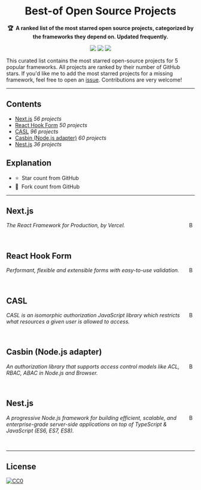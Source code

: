 <!-- markdownlint-disable -->
<h1 align="center">
    Best-of Open Source Projects
    <br>
</h1>

<p align="center">
    <strong>🏆&nbsp; A ranked list of the most starred open source projects, categorized by the frameworks they depend on. Updated frequently.</strong>
</p>

<p align="center">
    <a href="#Contents" title="Project Count"><img src="https://img.shields.io/badge/projects-900-blue.svg?color=5ac4bf"></a>
    <a href="#Contribution" title="Contributions are welcome"><img src="https://img.shields.io/badge/contributions-welcome-green.svg"></a>
    <a href="https://github.com/nicohaenggi/best-of-open-source-projects/releases" title="Best-of Updates"><img src="https://img.shields.io/github/release-date/nicohaenggi/best-of-open-source-projects?color=green&label=updated"></a>
</p>

This curated list contains the most starred open-source projects for 5 popular frameworks. All projects are ranked by their number of GitHub stars. If you'd like me to add the most starred projects for a missing framework, feel free to open an [issue](https://github.com/nicohaenggi/best-of-open-source-projects/issues/new/choose). Contributions are very welcome!

---

## Contents

- [Next.js](#nextjs) _56 projects_
- [React Hook Form](#react-hook-form) _50 projects_
- [CASL](#casl) _96 projects_
- [Casbin (Node.js adapter)](#casbin-nodejs-adapter) _60 projects_
- [Nest.js](#nestjs) _36 projects_

## Explanation

- ⭐️&nbsp; Star count from GitHub
- 🔀&nbsp; Fork count from GitHub

---

## Next.js

<a href="#contents"><img align="right" width="15" height="15" src="https://git.io/JtehR" alt="Back to top"></a>

_The React Framework for Production, by Vercel._

<br>

## React Hook Form

<a href="#contents"><img align="right" width="15" height="15" src="https://git.io/JtehR" alt="Back to top"></a>

_Performant, flexible and extensible forms with easy-to-use validation._

<br>

## CASL

<a href="#contents"><img align="right" width="15" height="15" src="https://git.io/JtehR" alt="Back to top"></a>

_CASL is an isomorphic authorization JavaScript library which restricts what resources a given user is allowed to access._

<br>

## Casbin (Node.js adapter)

<a href="#contents"><img align="right" width="15" height="15" src="https://git.io/JtehR" alt="Back to top"></a>

_An authorization library that supports access control models like ACL, RBAC, ABAC in Node.js and Browser._

<br>

## Nest.js

<a href="#contents"><img align="right" width="15" height="15" src="https://git.io/JtehR" alt="Back to top"></a>

_A progressive Node.js framework for building efficient, scalable, and enterprise-grade server-side applications on top of TypeScript & JavaScript (ES6, ES7, ES8)._

<br>

---

## License

[![CC0](https://mirrors.creativecommons.org/presskit/buttons/88x31/svg/by-sa.svg)](https://creativecommons.org/licenses/by-sa/4.0/)
